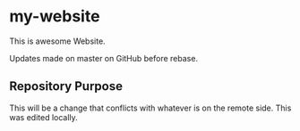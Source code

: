 # my-website

This is awesome Website.

Updates made on master on GitHub before rebase.

## Repository Purpose

This will be a change that conflicts
with whatever is on the remote side.
This was edited locally.
